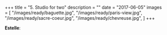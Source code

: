 +++
title = "5. Studio for two"
description = ""
date = "2017-06-05"
images = [
  "/images/ready/baguette.jpg",
  "/images/ready/paris-view.jpg",
  "/images/ready/sacre-coeur.jpg",
  "/images/ready/chevreuse.jpg",
]
+++

**Estelle**: 
